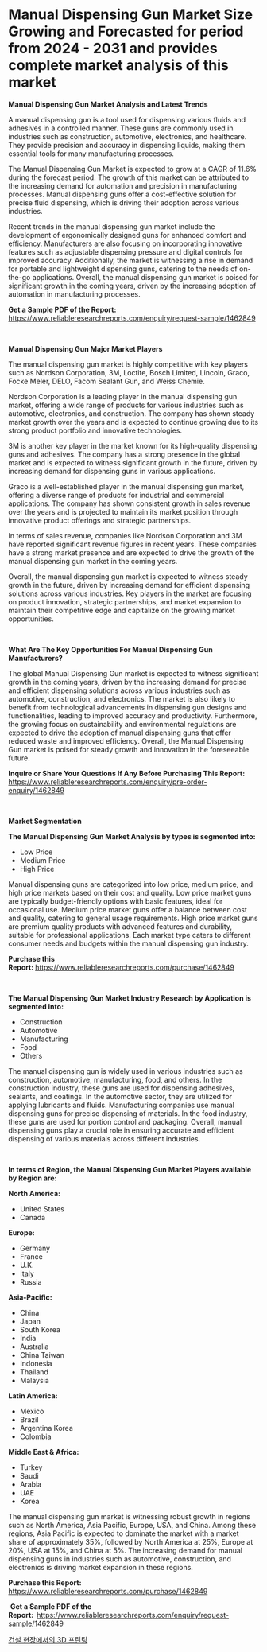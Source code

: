 <p><h1>Manual Dispensing Gun Market Size Growing and Forecasted for period from 2024 - 2031 and provides complete market analysis of this market</h1></p><p><strong>Manual Dispensing Gun Market Analysis and Latest Trends</strong></p>
<p><p>A manual dispensing gun is a tool used for dispensing various fluids and adhesives in a controlled manner. These guns are commonly used in industries such as construction, automotive, electronics, and healthcare. They provide precision and accuracy in dispensing liquids, making them essential tools for many manufacturing processes.</p><p>The Manual Dispensing Gun Market is expected to grow at a CAGR of 11.6% during the forecast period. The growth of this market can be attributed to the increasing demand for automation and precision in manufacturing processes. Manual dispensing guns offer a cost-effective solution for precise fluid dispensing, which is driving their adoption across various industries.</p><p>Recent trends in the manual dispensing gun market include the development of ergonomically designed guns for enhanced comfort and efficiency. Manufacturers are also focusing on incorporating innovative features such as adjustable dispensing pressure and digital controls for improved accuracy. Additionally, the market is witnessing a rise in demand for portable and lightweight dispensing guns, catering to the needs of on-the-go applications. Overall, the manual dispensing gun market is poised for significant growth in the coming years, driven by the increasing adoption of automation in manufacturing processes.</p></p>
<p><strong>Get a Sample PDF of the Report:&nbsp;</strong> <a href="https://www.reliableresearchreports.com/enquiry/request-sample/1462849">https://www.reliableresearchreports.com/enquiry/request-sample/1462849</a></p>
<p>&nbsp;</p>
<p><strong>Manual Dispensing Gun Major Market Players</strong></p>
<p><p>The manual dispensing gun market is highly competitive with key players such as Nordson Corporation, 3M, Loctite, Bosch Limited, Lincoln, Graco, Focke Meler, DELO, Facom Sealant Gun, and Weiss Chemie. </p><p>Nordson Corporation is a leading player in the manual dispensing gun market, offering a wide range of products for various industries such as automotive, electronics, and construction. The company has shown steady market growth over the years and is expected to continue growing due to its strong product portfolio and innovative technologies.</p><p>3M is another key player in the market known for its high-quality dispensing guns and adhesives. The company has a strong presence in the global market and is expected to witness significant growth in the future, driven by increasing demand for dispensing guns in various applications.</p><p>Graco is a well-established player in the manual dispensing gun market, offering a diverse range of products for industrial and commercial applications. The company has shown consistent growth in sales revenue over the years and is projected to maintain its market position through innovative product offerings and strategic partnerships.</p><p>In terms of sales revenue, companies like Nordson Corporation and 3M have reported significant revenue figures in recent years. These companies have a strong market presence and are expected to drive the growth of the manual dispensing gun market in the coming years.</p><p>Overall, the manual dispensing gun market is expected to witness steady growth in the future, driven by increasing demand for efficient dispensing solutions across various industries. Key players in the market are focusing on product innovation, strategic partnerships, and market expansion to maintain their competitive edge and capitalize on the growing market opportunities.</p></p>
<p>&nbsp;</p>
<p><strong>What Are The Key Opportunities For Manual Dispensing Gun Manufacturers?</strong></p>
<p><p>The global Manual Dispensing Gun market is expected to witness significant growth in the coming years, driven by the increasing demand for precise and efficient dispensing solutions across various industries such as automotive, construction, and electronics. The market is also likely to benefit from technological advancements in dispensing gun designs and functionalities, leading to improved accuracy and productivity. Furthermore, the growing focus on sustainability and environmental regulations are expected to drive the adoption of manual dispensing guns that offer reduced waste and improved efficiency. Overall, the Manual Dispensing Gun market is poised for steady growth and innovation in the foreseeable future.</p></p>
<p><strong>Inquire or Share Your Questions If Any Before Purchasing This Report:</strong> <a href="https://www.reliableresearchreports.com/enquiry/pre-order-enquiry/1462849">https://www.reliableresearchreports.com/enquiry/pre-order-enquiry/1462849</a></p>
<p>&nbsp;</p>
<p><strong>Market Segmentation</strong></p>
<p><strong>The Manual Dispensing Gun Market Analysis by types is segmented into:</strong></p>
<p><ul><li>Low Price</li><li>Medium Price</li><li>High Price</li></ul></p>
<p><p>Manual dispensing guns are categorized into low price, medium price, and high price markets based on their cost and quality. Low price market guns are typically budget-friendly options with basic features, ideal for occasional use. Medium price market guns offer a balance between cost and quality, catering to general usage requirements. High price market guns are premium quality products with advanced features and durability, suitable for professional applications. Each market type caters to different consumer needs and budgets within the manual dispensing gun industry.</p></p>
<p><strong>Purchase this Report:&nbsp;</strong><a href="https://www.reliableresearchreports.com/purchase/1462849">https://www.reliableresearchreports.com/purchase/1462849</a></p>
<p>&nbsp;</p>
<p><strong>The Manual Dispensing Gun Market Industry Research by Application is segmented into:</strong></p>
<p><ul><li>Construction</li><li>Automotive</li><li>Manufacturing</li><li>Food</li><li>Others</li></ul></p>
<p><p>The manual dispensing gun is widely used in various industries such as construction, automotive, manufacturing, food, and others. In the construction industry, these guns are used for dispensing adhesives, sealants, and coatings. In the automotive sector, they are utilized for applying lubricants and fluids. Manufacturing companies use manual dispensing guns for precise dispensing of materials. In the food industry, these guns are used for portion control and packaging. Overall, manual dispensing guns play a crucial role in ensuring accurate and efficient dispensing of various materials across different industries.</p></p>
<p>&nbsp;</p>
<p><strong>In terms of Region, the Manual Dispensing Gun Market Players available by Region are:</strong></p>
<p>
    <p> <strong> North America: </strong>
        <ul>
            <li>United States</li>
            <li>Canada</li>
        </ul>
        </p> 
    <p> <strong> Europe: </strong>
        <ul>
            <li>Germany</li>
            <li>France</li>
            <li>U.K.</li>
            <li>Italy</li>
            <li>Russia</li>
        </ul>
        </p> 
    <p> <strong> Asia-Pacific: </strong>
        <ul>
            <li>China</li>
            <li>Japan</li>
            <li>South Korea</li>
            <li>India</li>
            <li>Australia</li>
            <li>China Taiwan</li>
            <li>Indonesia</li>
            <li>Thailand</li>
            <li>Malaysia</li>
        </ul>
        </p> 
    <p> <strong> Latin America: </strong>
        <ul>
            <li>Mexico</li>
            <li>Brazil</li>
            <li>Argentina Korea</li>
            <li>Colombia</li>
        </ul>
        </p> 
    <p> <strong> Middle East & Africa: </strong>
        <ul>
            <li>Turkey</li>
            <li>Saudi</li>
            <li>Arabia</li>
            <li>UAE</li>
            <li>Korea</li>
        </ul>
    </p>
    </p>
<p><p>The manual dispensing gun market is witnessing robust growth in regions such as North America, Asia Pacific, Europe, USA, and China. Among these regions, Asia Pacific is expected to dominate the market with a market share of approximately 35%, followed by North America at 25%, Europe at 20%, USA at 15%, and China at 5%. The increasing demand for manual dispensing guns in industries such as automotive, construction, and electronics is driving market expansion in these regions.</p></p>
<p><strong>Purchase this Report: </strong><a href="https://www.reliableresearchreports.com/purchase/1462849">https://www.reliableresearchreports.com/purchase/1462849</a></p>
<p>&nbsp;<strong>Get a Sample PDF of the Report:&nbsp;&nbsp;</strong><a href="https://www.reliableresearchreports.com/enquiry/request-sample/1462849">https://www.reliableresearchreports.com/enquiry/request-sample/1462849</a></p>
<p><strong></strong></p>
<p><p><a href="https://medium.com/@gabrielblanda5656/%EA%B1%B4%EC%84%A4%EC%97%85%EC%97%90-%EB%8C%80%ED%95%9C-3d-%ED%94%84%EB%A6%B0%ED%8C%85-%EC%8B%9C%EC%9E%A5-%EC%9C%A0%ED%98%95-%EC%9D%91%EC%9A%A9-%EB%B0%8F-%EC%A7%80%EB%A6%AC%EB%B3%84-%EC%A2%85%ED%95%A9-%ED%8F%89%EA%B0%80-4acabbb48c16">건설 현장에서의 3D 프린팅</a></p></p>